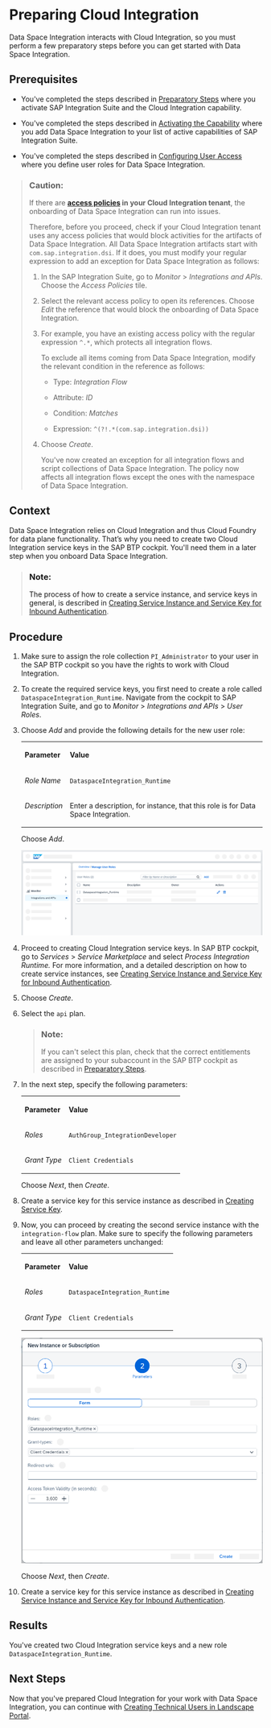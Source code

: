 <!-- loio07f81f2b6c3742ae8880016911cdc757 -->

# Preparing Cloud Integration

Data Space Integration interacts with Cloud Integration, so you must perform a few preparatory steps before you can get started with Data Space Integration.



<a name="loio07f81f2b6c3742ae8880016911cdc757__prereq_qxw_vf2_2yb"/>

## Prerequisites

-   You've completed the steps described in [Preparatory Steps](preparatory-steps-95366b2.md) where you activate SAP Integration Suite and the Cloud Integration capability.

-   You've completed the steps described in [Activating the Capability](activating-the-capability-b49ad35.md) where you add Data Space Integration to your list of active capabilities of SAP Integration Suite.

-   You've completed the steps described in [Configuring User Access](configuring-user-access-6ae0ff7.md) where you define user roles for Data Space Integration.


> ### Caution:  
> If there are **[access policies](https://help.sap.com/docs/integration-suite/sap-integration-suite/access-policies) in your Cloud Integration tenant**, the onboarding of Data Space Integration can run into issues.
> 
> Therefore, before you proceed, check if your Cloud Integration tenant uses any access policies that would block activities for the artifacts of Data Space Integration. All Data Space Integration artifacts start with `com.sap.integration.dsi`. If it does, you must modify your regular expression to add an exception for Data Space Integration as follows:
> 
> 1.  In the SAP Integration Suite, go to *Monitor* \> *Integrations and APIs*. Choose the *Access Policies* tile.
> 
> 2.  Select the relevant access policy to open its references. Choose *Edit* the reference that would block the onboarding of Data Space Integration.
> 
> 3.  For example, you have an existing access policy with the regular expression `^.*`, which protects all integration flows.
> 
>     To exclude all items coming from Data Space Integration, modify the relevant condition in the reference as follows:
> 
>     -   Type: *Integration Flow*
> 
>     -   Attribute: *ID*
> 
>     -   Condition: *Matches*
> 
>     -   Expression: `^(?!.*(com.sap.integration.dsi))`
> 
> 
> 4.  Choose *Create*.
> 
>     You've now created an exception for all integration flows and script collections of Data Space Integration. The policy now affects all integration flows except the ones with the namespace of Data Space Integration.



<a name="loio07f81f2b6c3742ae8880016911cdc757__context_pkk_4zg_kyb"/>

## Context

Data Space Integration relies on Cloud Integration and thus Cloud Foundry for data plane functionality. That’s why you need to create two Cloud Integration service keys in the SAP BTP cockpit. You'll need them in a later step when you onboard Data Space Integration.

> ### Note:  
> The process of how to create a service instance, and service keys in general, is described in [Creating Service Instance and Service Key for Inbound Authentication](https://help.sap.com/docs/cloud-integration/sap-cloud-integration/creating-service-instance-and-service-key-for-inbound-authentication?version=Cloud&locale=en-US&q=service%20keys).



<a name="loio07f81f2b6c3742ae8880016911cdc757__steps_y1x_nzg_kyb"/>

## Procedure

1.  Make sure to assign the role collection `PI_Administrator` to your user in the SAP BTP cockpit so you have the rights to work with Cloud Integration.

2.  To create the required service keys, you first need to create a role called `DataspaceIntegration_Runtime`. Navigate from the cockpit to SAP Integration Suite, and go to *Monitor* \> *Integrations and APIs* \> *User Roles*.

3.  Choose *Add* and provide the following details for the new user role:


    <table>
    <tr>
    <th valign="top">

    Parameter
    
    </th>
    <th valign="top">

    Value
    
    </th>
    </tr>
    <tr>
    <td valign="top">
    
    *Role Name*
    
    </td>
    <td valign="top">
    
    `DataspaceIntegration_Runtime`
    
    </td>
    </tr>
    <tr>
    <td valign="top">
    
    *Description*
    
    </td>
    <td valign="top">
    
    Enter a description, for instance, that this role is for Data Space Integration.
    
    </td>
    </tr>
    </table>
    
    Choose *Add*.

    ![An example of the new user role called DataspaceIntegration_Runtime, created at Monitor \> Integrations and APIs \> User Roles .](images/DSI_ManagerUserRoles_SUI_d640be4.png)

4.  Proceed to creating Cloud Integration service keys. In SAP BTP cockpit, go to *Services* \> *Service Marketplace* and select *Process Integration Runtime.* For more information, and a detailed description on how to create service instances, see [Creating Service Instance and Service Key for Inbound Authentication](https://help.sap.com/docs/cloud-integration/sap-cloud-integration/creating-service-instance-and-service-key-for-inbound-authentication).

5.  Choose *Create*.

6.  Select the `api` plan.

    > ### Note:  
    > If you can't select this plan, check that the correct entitlements are assigned to your subaccount in the SAP BTP cockpit as described in [Preparatory Steps](preparatory-steps-95366b2.md).

7.  In the next step, specify the following parameters:


    <table>
    <tr>
    <th valign="top">

    Parameter
    
    </th>
    <th valign="top">

    Value
    
    </th>
    </tr>
    <tr>
    <td valign="top">
    
    *Roles*
    
    </td>
    <td valign="top">
    
    `AuthGroup_IntegrationDeveloper` 
    
    </td>
    </tr>
    <tr>
    <td valign="top">
    
    *Grant Type*
    
    </td>
    <td valign="top">
    
    `Client Credentials` 
    
    </td>
    </tr>
    </table>
    
    Choose *Next*, then *Create*.

8.  Create a service key for this service instance as described in [Creating Service Key](https://help.sap.com/docs/cloud-integration/sap-cloud-integration/creating-service-instance-and-service-key-for-inbound-authentication#creating-service-key).

9.  Now, you can proceed by creating the second service instance with the `integration-flow` plan. Make sure to specify the following parameters and leave all other parameters unchanged:


    <table>
    <tr>
    <th valign="top">

    Parameter
    
    </th>
    <th valign="top">

    Value
    
    </th>
    </tr>
    <tr>
    <td valign="top">
    
    *Roles*
    
    </td>
    <td valign="top">
    
    `DataspaceIntegration_Runtime`
    
    </td>
    </tr>
    <tr>
    <td valign="top">
    
    *Grant Type*
    
    </td>
    <td valign="top">
    
    `Client Credentials` 
    
    </td>
    </tr>
    </table>
    
    ![The screenshot shows the New Instance or Subscription screen with the necessary information about roles and grant types prefilled.](images/DSI_Service-instance-integration-flow-plan_f04877c.png)

    Choose *Next*, then *Create*.

10. Create a service key for this service instance as described in [Creating Service Instance and Service Key for Inbound Authentication](https://help.sap.com/docs/cloud-integration/sap-cloud-integration/creating-service-instance-and-service-key-for-inbound-authentication?version=Cloud&locale=en-US&q=service%20keys).




<a name="loio07f81f2b6c3742ae8880016911cdc757__result_otm_glc_kcc"/>

## Results

You've created two Cloud Integration service keys and a new role `DataspaceIntegration_Runtime`.



<a name="loio07f81f2b6c3742ae8880016911cdc757__postreq_dvq_3h2_2yb"/>

## Next Steps

Now that you've prepared Cloud Integration for your work with Data Space Integration, you can continue with [Creating Technical Users in Landscape Portal](creating-technical-users-in-landscape-portal-b95f0ef.md).

